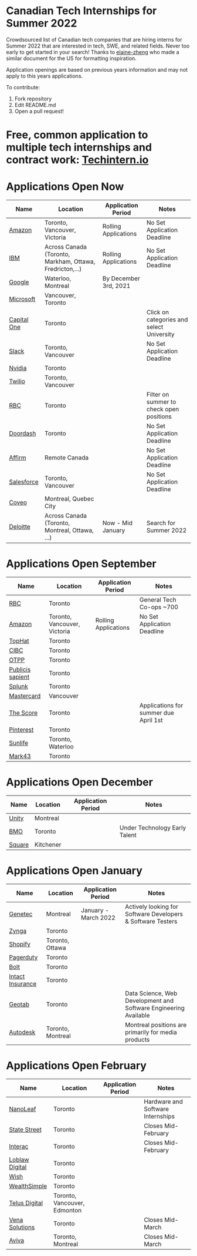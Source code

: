 # Canadian Tech Internships for Summer 2022
Crowdsourced list of Canadian tech companies that are hiring interns for Summer 2022 that are interested in tech, SWE, and related fields. Never too early to get started in your search! Thanks to [elaine-zheng](https://github.com/elaine-zheng/summer2020internships) who made a similar document for the US for formatting inspiration.

Application openings are based on previous years information and may not apply to this years applications.

To contribute:
 1. Fork repository
 2. Edit README.md
 3. Open a pull request!

 # Free, common application to multiple tech internships and contract work: [Techintern.io](https://www.techintern.io/student/signup?utm_source=CanTechInt&group=CanTechInt)
 
 # Applications Open Now
 | Name  |  Location |  Application Period |  Notes |
 |---|---|---|---|
 |  [Amazon](https://www.amazon.jobs/en/jobs/1559866/) |  Toronto, Vancouver, Victoria | Rolling Applications | No Set Application Deadline  |
 |  [IBM](https://ibm.biz/IBMinternships) |  Across Canada (Toronto, Markham, Ottawa, Fredricton,...) | Rolling Applications | No Set Application Deadline  |
 |  [Google](https://careers.google.com/jobs/results/115367821606560454-software-developer-intern-bachelors-summer-2022/?distance=50&employment_type=INTERN&location=Canada) |  Waterloo, Montreal | By December 3rd, 2021 |   |
 |  [Microsoft](https://careers.microsoft.com/students/us/en/job/1115401/Software-Engineer-Intern-Opportunities%E2%80%AF%E2%80%AF) | Vancouver, Toronto |  | 
 |  [Capital One](https://www.capitalonecareers.ca/search-jobs) |  Toronto |  | Click on categories and select University  |
 | [Slack](https://slack.com/careers/university-recruiting#openings) | Toronto, Vancouver |  | No Set Application Deadline |
 |  [Nvidia](https://nvidia.wd5.myworkdayjobs.com/NVIDIAExternalCareerSite/3/refreshFacet/318c8bb6f553100021d223d9780d30be) |  Toronto |  |  |
 |  [Twilio](https://boards.greenhouse.io/twilio/jobs/3424707) |  Toronto, Vancouver |  |  |
 |  [RBC](https://jobs.rbc.com/ca/en/featuredopportunities/student-early-talent-jobs) |  Toronto |   |  Filter on summer to check open positions  | 
 |  [Doordash](https://boards.greenhouse.io/doordash/jobs/3393965?gh_jid=3393965) | Toronto |  | No Set Application Deadline |
 |  [Affirm](https://boards.greenhouse.io/affirm/jobs/4650435003?utm_campaign=google_jobs_apply&utm_source=google_jobs_apply&utm_medium=organic) | Remote Canada |  | 	No Set Application Deadline |
 |  [Salesforce](https://salesforce.wd1.myworkdayjobs.com/Futureforce_Internships/5/refreshFacet/318c8bb6f553100021d223d9780d30be?d=cta-summer-view-sjb-1) |  Toronto, Vancouver |  | 	No Set Application Deadline |
 |  [Coveo](https://www.coveo.com/en/company/careers) |  Montreal, Quebec City |  |  |
 |  [Deloitte](https://careers.deloitte.ca/search/?createNewAlert=false&q=Summer+2022) |  Across Canada (Toronto, Montreal, Ottawa, ...) | Now - Mid January | Search for Summer 2022 |
 # Applications Open September 
 | Name  |  Location |  Application Period |  Notes |
 |---|---|---|---|
 |  [RBC](https://jobs.rbc.com/ca/en/c/internship-coop-jobs) |  Toronto |   |  General Tech Co-ops ~700  |
 |  [Amazon](https://www.amazon.jobs/en/teams/internships-for-students) |  Toronto, Vancouver, Victoria | Rolling Applications | No Set Application Deadline  |
 |  [TopHat](https://jobs.lever.co/tophat) |  Toronto |  |   |
 |  [CIBC]( https://cibc.wd3.myworkdayjobs.com/campus) |  Toronto |    |   |
 |  [OTPP](https://otppb.wd3.myworkdayjobs.com/OntarioTeachers_Careers) |  Toronto |   |   |
 |  [Publicis sapient](https://sapient.avature.net/pscampus) | Toronto |  | |
 |  [Splunk](https://jobs.jobvite.com/careers/splunk/job/oeaOdfw9/apply?__jvst=Job%20Board&__jvsd=LinkedIn) | Toronto |  | |
 |  [Mastercard](https://mastercard.wd1.myworkdayjobs.com/CorporateCareers/job/Vancouver-Canada/Software-Development-Engineer-Intern--Summer-2021_R-113650-1) |  Vancouver |   |  |
 |  [The Score](https://recruiting.ultipro.ca/SCO5000SCMV/JobBoard/99d4bf42-8955-9620-7bb8-7cc818df97c1/OpportunityDetail?opportunityId=e6d187fd-2988-457d-bd5a-8093b4907456) |  Toronto |  | Applications for summer due April 1st |
 |  [Pinterest](https://www.pinterestcareers.com/job-search-results/?job_type=Intern) | Toronto | 
 |  [Sunlife](https://sunlife.wd3.myworkdayjobs.com/Campus/3/refreshFacet/318c8bb6f553100021d223d9780d30be) |  Toronto, Waterloo |  |   |
 |  [Mark43](https://www.mark43.com/departments/engineering/)  | Toronto |   | |




 # Applications Open December 
 | Name  |  Location |  Application Period |  Notes |
 |---|---|---|---|
 |  [Unity]( https://careers.unity.com/university) |  Montreal | |   |
 |  [BMO](https://bmo.wd3.myworkdayjobs.com/External/5/refreshFacet/318c8bb6f553100021d223d9780d30be) |  Toronto |  | Under Technology Early Talent |
 |  [Square](https://careers.squareup.com/ca/en/university) |  Kitchener |  |   |
 
  # Applications Open January 
 | Name  |  Location |  Application Period |  Notes |
 |---|---|---|---|
 |  [Genetec](https://apply.workable.com/genetec-inc/?lng=en) | Montreal | January - March 2022 | Actively looking for Software Developers & Software Testers |
 |  [Zynga](https://www.zynga.com/job-listing-category/internships-new-grads/) |  Toronto |  |  |
 |  [Shopify](https://www.shopify.ca/careers/search?specialties%5B%5D=interns&keywords=&sort=specialty_asc) |  Toronto, Ottawa |  |  |
 |  [Pagerduty](https://jobs.lever.co/pagerduty?commitment=Intern%2FCAP) |  Toronto |  |   |
 |  [Bolt](https://www.bolt.com/careers/) |  Toronto |   |   |
 |  [Intact Insurance](https://careers.intact.ca/ca/en/c/students-jobs) |  Toronto |  |   |
 |  [Geotab](https://careers.geotab.com/jobs/) |  Toronto |  |  Data Science, Web Development and Software Engineering Available |
 |  [Autodesk](https://autodesk.wd1.myworkdayjobs.com/uni/10/refreshFacet/318c8bb6f553100021d223d9780d30be) |  Toronto, Montreal |  | Montreal positions are primarily for media products |



 # Applications Open February 
 | Name  |  Location |  Application Period |  Notes |
 |---|---|---|---|
 |  [NanoLeaf](https://www.indeedjobs.com/nanoleaf/jobs) |  Toronto |   |  Hardware and Software Internships |
 |  [State Street](https://statestreet.wd1.myworkdayjobs.com/Global/1/refreshFacet/318c8bb6f553100021d223d9780d30be) |  Toronto | |  Closes Mid-February |
 |  [Interac](https://interac.applytojob.com/apply) |  Toronto |    |  Closes Mid-February | |
 |  [Loblaw Digital](https://jobs.lever.co/loblawdigital) |  Toronto | |   |
 |  [Wish](https://jobs.lever.co/wish?department=University&team=University&location=Toronto%2C%20Canada) |  Toronto | |   |
 |  [WealthSimple](https://jobs.lever.co/wealthsimple?commitment=Intern) |  Toronto |   |   |
 |  [Telus Digital](https://telus.taleo.net/careersection/10000/jobsearch.ftl?f=null&a=null&multiline=true&ignoreSavedQuery?linktype=subnav#) |  Toronto, Vancouver, Edmonton |    |   |
 |  [Vena Solutions](https://careers.venasolutions.com/job-board/) |  Toronto |   |  Closes Mid-March |
 |  [Aviva](https://careers.avivacanada.com/career-levels/starting-your-career) |  Toronto, Montreal |  |  Closes Mid-March |

